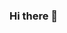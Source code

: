 ### Hi there 👋

<!--
**strawbbyOKRA/strawbbyOKRA** is a ✨ _special_ ✨ repository because its `README.md` (this file) appears on your GitHub profile.

Here are some ideas to get you started:

- 🔭 I’m currently working on a horror videogame.
- 🌱 I’m currently learning how to program on C# and how to use Unity3D
- 🤔 I’m looking for help with nothing, but it could be useful if I could get some basic codes!
- 💬 Ask me about anything, just not math... Please.
- 📫 How to reach me: https://strawbbie.carrd.co
- 😄 Pronouns: She/Her
- ⚡ Fun fact: I am not actually a beginner in coding I just took a very long break and forgot about everything I knew LMAO
-->

